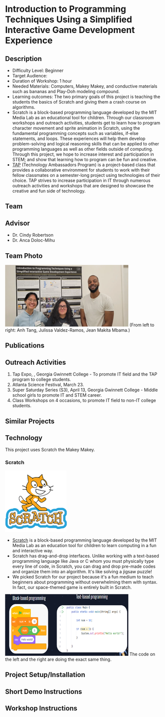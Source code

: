 # Introduction to Programming Techniques Using a Simplified Interactive Game Development Experience 
## Description
* Difficulty Level: Beginner
* Target Audience: 
* Duration of Workshop: 1 hour 
* Needed Materials: Computers, Makey Makey, and conductive materials such as bananas and Play-Doh modeling compound.
* Learning outcomes: The two primary goals of this project is teaching the students the basics of Scratch and giving them a crash course on algorithms.
* Scratch is a block-based programming language developed by the MIT Media Lab as an educational tool for children. Through our classroom workshops and outreach activities, students get to learn how to program character movement and sprite animation in Scratch, using the fundamental programming concepts such as variables, if-else statements, and loops. These experiences will help them develop problem-solving and logical reasoning skills that can be applied to other programming languages as well as other fields outside of computing. Through this project, we hope to increase interest and participation in STEM; and show that learning how to program can be fun and creative.
* [TAP](https://ggc.edu/academics/school-of-science-and-technology/research-internships-service-learning/technology-ambassador-program) (Technology Ambassadors Program) is a project-based class that provides a collaborative environment for students to work with their fellow classmates on a semester-long project using technologies of their choice. TAP strives to increase participation in IT through numerous outreach activities and workshops that are designed to showcase the creative and fun side of technology. 

## Team
## Advisor
* Dr. Cindy Robertson
* Dr. Anca Doloc-Mihu

## Team Photo
<img src = "Media/Group Photo.webp" width="400" height="200">
(From left to right: Anh Tang, Julissa Valdez-Ramos, Jean Makita Mbama.) <br>


## Publications 

## Outreach Activities 
1. Tap Expo, , Georgia Gwinnett College - To promote IT field and the TAP program to college students.
2. Atlanta Science Festival, March 23. 
3. Super Saturday Series (S3), April 13, Georgia Gwinnett College - Middle school girls to promote IT and STEM career.
4. Class Workshops on 4 occasions, to promote IT field to non-IT college students.

## Similar Projects

## Technology
This project uses Scratch the Makey Makey. 

### Scratch
<img src = "Media/Scratch logo.png" width="200" height="200">

* [Scratch](https://scratch.mit.edu/) is a block-based programming language developed by the MIT Media Lab as an education tool for children to learn computing in a fun and interactive way.
* Scratch has drag-and-drop interfaces. Unlike working with a text-based programming language like Java or C whom you must physically type every line of code, in Scratch, you can drag and drop pre-made codes and organize them into an algorithm. It's like solving a jigsaw puzzle!
* We picked Scratch for our project because it's a fun medium to teach beginners about programming without overwhelming them with syntax. In fact, our space-themed game is entirely built in Scratch.

<img src = "Media/block-based language.png" width ="400" height="200">
The code on the left and the right are doing the exact same thing.


## Project Setup/Installation 

## Short Demo Instructions 

## Workshop Instructions 
